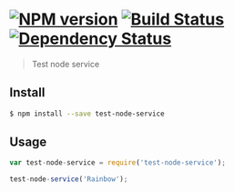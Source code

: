 #  [![NPM version][npm-image]][npm-url] [![Build Status][travis-image]][travis-url] [![Dependency Status][daviddm-url]][daviddm-image]

> Test node service


## Install

```sh
$ npm install --save test-node-service
```


## Usage

```js
var test-node-service = require('test-node-service');

test-node-service('Rainbow');
```


[npm-url]: https://npmjs.org/package/test-node-service
[npm-image]: https://badge.fury.io/js/test-node-service.svg
[travis-url]: https://travis-ci.org/daxelrod-ci/test-node-service
[travis-image]: https://travis-ci.org/daxelrod-ci/test-node-service.svg?branch=master
[daviddm-url]: https://david-dm.org/daxelrod-ci/test-node-service.svg?theme=shields.io
[daviddm-image]: https://david-dm.org/daxelrod-ci/test-node-service
